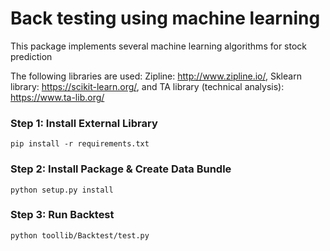 # Back testing using machine learning
This package implements several machine learning algorithms for stock prediction

The following libraries are used: Zipline: http://www.zipline.io/, Sklearn library: https://scikit-learn.org/, and TA library (technical analysis): https://www.ta-lib.org/


### Step 1: Install External Library  ###
 
`pip install -r requirements.txt`


### Step 2: Install Package & Create Data Bundle  ###

`python setup.py install`


### Step 3: Run Backtest  ###
`python toollib/Backtest/test.py`
